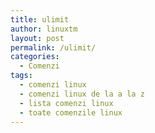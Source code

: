 ```yaml
---
title: ulimit
author: linuxtm
layout: post
permalink: /ulimit/
categories:
  - Comenzi
tags:
  - comenzi linux
  - comenzi linux de la a la z
  - lista comenzi linux
  - toate comenzile linux
---
```

